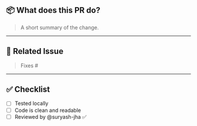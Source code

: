 ## 📦 What does this PR do?

> A short summary of the change.

---

## 🔗 Related Issue

> Fixes #

---

## ✅ Checklist

- [ ] Tested locally
- [ ] Code is clean and readable
- [ ] Reviewed by @suryash-jha ✅
